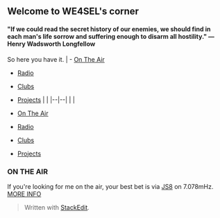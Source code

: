 

## Welcome to WE4SEL's corner



#### "If we could read the secret history of our enemies, we should find in each man's life sorrow and suffering enough to disarm all hostility."  ― Henry Wadsworth Longfellow


So here you have it. 
|  - [On The Air](https://github.com/we4sel/we4sel.github.io/blob/master/OnTheAir.md)
 - [Radio](https://github.com/we4sel/we4sel.github.io/blob/master/radio.md)
 - [Clubs](https://github.com/we4sel/we4sel.github.io/blob/master/clubs.md)
 - [Projects](https://github.com/we4sel/we4sel.github.io/blob/master/projects.md) |  |
|--|--|
|  |

 - [On The Air](https://github.com/we4sel/we4sel.github.io/blob/master/OnTheAir.md)
 - [Radio](https://github.com/we4sel/we4sel.github.io/blob/master/radio.md)
 - [Clubs](https://github.com/we4sel/we4sel.github.io/blob/master/clubs.md)
 - [Projects](https://github.com/we4sel/we4sel.github.io/blob/master/projects.md)

### ON THE AIR
If you're looking for me on the air, your best bet is via [JS8](http://js8call.com/) on 7.078mHz.  
[MORE INFO](https://github.com/we4sel/we4sel.github.io/blob/master/OnTheAir.md)

> Written with [StackEdit](https://stackedit.io/).
<!--stackedit_data:
eyJoaXN0b3J5IjpbMTI1MzMwODI3Myw0NjMyNzI4MF19
-->
